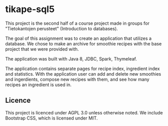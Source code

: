 # tikape-sql5

This project is the second half of a course project made in groups for "Tietokantojen perusteet" (Introduction to databases).

The goal of this assignment was to create an application that utilizes a database. We chose to make an archive for smoothie recipes with the base project that we were provided with.

The application was built with Java 8, JDBC, Spark, Thymeleaf.

The application contains separate pages for recipe index, ingredient index and statistics. With the application user can add and delete new smoothies and ingerdients, compose new recipes with them, and see how many recipes an ingredient is used in.

## Licence

This project is licenced under AGPL 3.0 unless otherwise noted. We include Bootstrap CSS, which is licensed under MIT.
